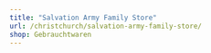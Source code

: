 ```yaml
---
title: "Salvation Army Family Store"
url: /christchurch/salvation-army-family-store/
shop: Gebrauchtwaren
---
```

